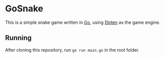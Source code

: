 # GoSnake

This is a simple snake game written in [Go](https://golang.org), using [Ebiten](https://ebiten.org) as the game engine.

## Running

After cloning this repository, run `go run main.go` in the root folder.

